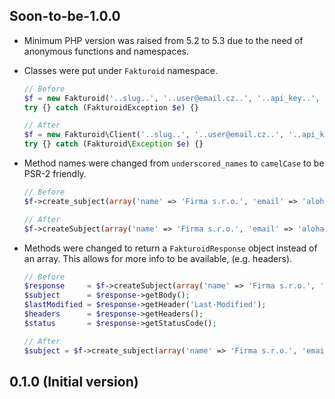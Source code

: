 ## Soon-to-be-1.0.0

- Minimum PHP version was raised from 5.2 to 5.3 due to the need of anonymous
  functions and namespaces.

- Classes were put under `Fakturoid` namespace.

  ```php
  // Before
  $f = new Fakturoid('..slug..', '..user@email.cz..', '..api_key..', 'PHPlib <your@email.cz>');
  try {} catch (FakturoidException $e) {}

  // After
  $f = new Fakturoid\Client('..slug..', '..user@email.cz..', '..api_key..', 'PHPlib <your@email.cz>');
  try {} catch (Fakturoid\Exception $e) {}
  ```

- Method names were changed from `underscored_names` to `camelCase` to be PSR-2 friendly.

  ```php
  // Before
  $f->create_subject(array('name' => 'Firma s.r.o.', 'email' => 'aloha@pokus.cz'));

  // After
  $f->createSubject(array('name' => 'Firma s.r.o.', 'email' => 'aloha@pokus.cz'));
  ```

- Methods were changed to return a `FakturoidResponse` object instead of an array.
  This allows for more info to be available, (e.g. headers).

  ```php
  // Before
  $response     = $f->createSubject(array('name' => 'Firma s.r.o.', 'email' => 'aloha@pokus.cz'));
  $subject      = $response->getBody();
  $lastModified = $response->getHeader('Last-Modified');
  $headers      = $response->getHeaders();
  $status       = $response->getStatusCode();

  // After
  $subject = $f->create_subject(array('name' => 'Firma s.r.o.', 'email' => 'aloha@pokus.cz'));
  ```

## 0.1.0 (Initial version)
